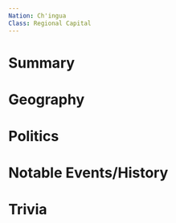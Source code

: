 ```yaml
---
Nation: Ch'ingua
Class: Regional Capital
---
```


# Summary

# Geography

# Politics

# Notable Events/History

# Trivia